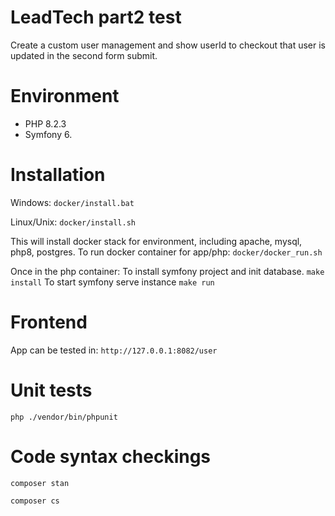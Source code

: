 # LeadTech part2 test
Create a custom user management and show userId to checkout that user is updated in the second form submit.

# Environment
- PHP 8.2.3
- Symfony 6.

# Installation
Windows:
```docker/install.bat```

Linux/Unix:
```docker/install.sh```

This will install docker stack for environment, including apache, mysql, php8, postgres.
To run docker container for app/php:
```docker/docker_run.sh```

Once in the php container:
To install symfony project and init database.
```make install```
To start symfony serve instance
```make run```

# Frontend
App can be tested in:
```http://127.0.0.1:8082/user```

# Unit tests
`php ./vendor/bin/phpunit`

# Code syntax checkings
`composer stan`

`composer cs`
